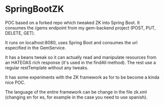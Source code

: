 # SpringBootZK
POC based on a forked repo which tweaked ZK into Spring Boot. It consumes the /gems endpoint from my gem-backend project (POST, PUT, DELETE, GET).

It runs on localhost:8080, uses Spring Boot and consumes the url especified in the GemService.

It has a beans tweak so it can actually read and manipulate resources from an HATEOAS rich response (it's used in the findAll method). The rest use a regular restTemplate without any tweaks.

It has some experiments with the ZK framework as for to be become a kinda nice POC.

The language of the entire framework can be change in the file zk.xml (changing en for es, for example in the case you need to use spanish).
